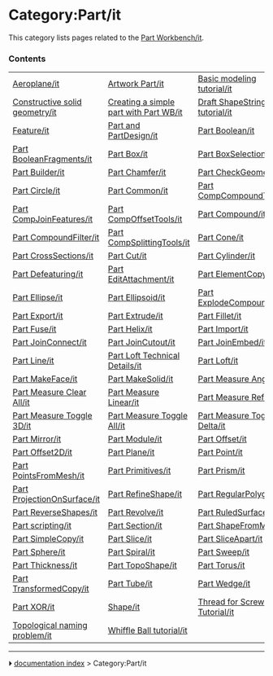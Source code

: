 # Category:Part/it
This category lists pages related to the [Part Workbench/it](Part_Workbench/it.md).

### Contents

|     |     |     |
| --- | --- | --- |
| [Aeroplane/it](Aeroplane/it.md) | [Artwork Part/it](Artwork_Part/it.md) | [Basic modeling tutorial/it](Basic_modeling_tutorial/it.md) |
| [Constructive solid geometry/it](Constructive_solid_geometry/it.md) | [Creating a simple part with Part WB/it](Creating_a_simple_part_with_Part_WB/it.md) | [Draft ShapeString tutorial/it](Draft_ShapeString_tutorial/it.md) |
| [Feature/it](Feature/it.md) | [Part and PartDesign/it](Part_and_PartDesign/it.md) | [Part Boolean/it](Part_Boolean/it.md) |
| [Part BooleanFragments/it](Part_BooleanFragments/it.md) | [Part Box/it](Part_Box/it.md) | [Part BoxSelection/it](Part_BoxSelection/it.md) |
| [Part Builder/it](Part_Builder/it.md) | [Part Chamfer/it](Part_Chamfer/it.md) | [Part CheckGeometry/it](Part_CheckGeometry/it.md) |
| [Part Circle/it](Part_Circle/it.md) | [Part Common/it](Part_Common/it.md) | [Part CompCompoundTools/it](Part_CompCompoundTools/it.md) |
| [Part CompJoinFeatures/it](Part_CompJoinFeatures/it.md) | [Part CompOffsetTools/it](Part_CompOffsetTools/it.md) | [Part Compound/it](Part_Compound/it.md) |
| [Part CompoundFilter/it](Part_CompoundFilter/it.md) | [Part CompSplittingTools/it](Part_CompSplittingTools/it.md) | [Part Cone/it](Part_Cone/it.md) |
| [Part CrossSections/it](Part_CrossSections/it.md) | [Part Cut/it](Part_Cut/it.md) | [Part Cylinder/it](Part_Cylinder/it.md) |
| [Part Defeaturing/it](Part_Defeaturing/it.md) | [Part EditAttachment/it](Part_EditAttachment/it.md) | [Part ElementCopy/it](Part_ElementCopy/it.md) |
| [Part Ellipse/it](Part_Ellipse/it.md) | [Part Ellipsoid/it](Part_Ellipsoid/it.md) | [Part ExplodeCompound/it](Part_ExplodeCompound/it.md) |
| [Part Export/it](Part_Export/it.md) | [Part Extrude/it](Part_Extrude/it.md) | [Part Fillet/it](Part_Fillet/it.md) |
| [Part Fuse/it](Part_Fuse/it.md) | [Part Helix/it](Part_Helix/it.md) | [Part Import/it](Part_Import/it.md) |
| [Part JoinConnect/it](Part_JoinConnect/it.md) | [Part JoinCutout/it](Part_JoinCutout/it.md) | [Part JoinEmbed/it](Part_JoinEmbed/it.md) |
| [Part Line/it](Part_Line/it.md) | [Part Loft Technical Details/it](Part_Loft_Technical_Details/it.md) | [Part Loft/it](Part_Loft/it.md) |
| [Part MakeFace/it](Part_MakeFace/it.md) | [Part MakeSolid/it](Part_MakeSolid/it.md) | [Part Measure Angular/it](Part_Measure_Angular/it.md) |
| [Part Measure Clear All/it](Part_Measure_Clear_All/it.md) | [Part Measure Linear/it](Part_Measure_Linear/it.md) | [Part Measure Refresh/it](Part_Measure_Refresh/it.md) |
| [Part Measure Toggle 3D/it](Part_Measure_Toggle_3D/it.md) | [Part Measure Toggle All/it](Part_Measure_Toggle_All/it.md) | [Part Measure Toggle Delta/it](Part_Measure_Toggle_Delta/it.md) |
| [Part Mirror/it](Part_Mirror/it.md) | [Part Module/it](Part_Module/it.md) | [Part Offset/it](Part_Offset/it.md) |
| [Part Offset2D/it](Part_Offset2D/it.md) | [Part Plane/it](Part_Plane/it.md) | [Part Point/it](Part_Point/it.md) |
| [Part PointsFromMesh/it](Part_PointsFromMesh/it.md) | [Part Primitives/it](Part_Primitives/it.md) | [Part Prism/it](Part_Prism/it.md) |
| [Part ProjectionOnSurface/it](Part_ProjectionOnSurface/it.md) | [Part RefineShape/it](Part_RefineShape/it.md) | [Part RegularPolygon/it](Part_RegularPolygon/it.md) |
| [Part ReverseShapes/it](Part_ReverseShapes/it.md) | [Part Revolve/it](Part_Revolve/it.md) | [Part RuledSurface/it](Part_RuledSurface/it.md) |
| [Part scripting/it](Part_scripting/it.md) | [Part Section/it](Part_Section/it.md) | [Part ShapeFromMesh/it](Part_ShapeFromMesh/it.md) |
| [Part SimpleCopy/it](Part_SimpleCopy/it.md) | [Part Slice/it](Part_Slice/it.md) | [Part SliceApart/it](Part_SliceApart/it.md) |
| [Part Sphere/it](Part_Sphere/it.md) | [Part Spiral/it](Part_Spiral/it.md) | [Part Sweep/it](Part_Sweep/it.md) |
| [Part Thickness/it](Part_Thickness/it.md) | [Part TopoShape/it](Part_TopoShape/it.md) | [Part Torus/it](Part_Torus/it.md) |
| [Part TransformedCopy/it](Part_TransformedCopy/it.md) | [Part Tube/it](Part_Tube/it.md) | [Part Wedge/it](Part_Wedge/it.md) |
| [Part XOR/it](Part_XOR/it.md) | [Shape/it](Shape/it.md) | [Thread for Screw Tutorial/it](Thread_for_Screw_Tutorial/it.md) |
| [Topological naming problem/it](Topological_naming_problem/it.md) | [Whiffle Ball tutorial/it](Whiffle_Ball_tutorial/it.md) |



---
⏵ [documentation index](../README.md) > Category:Part/it
